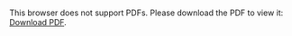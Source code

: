 <object data="christ-in-song/CIS1908pdfs/291.pdf" type="application/pdf" width="100%" height="1024px">
    <embed src="christ-in-song/CIS1908pdfs/291.pdf">
        <p>This browser does not support PDFs. Please download the PDF to view it: <a href="christ-in-song/CIS1908pdfs/291.pdf">Download PDF</a>.</p>
    </embed>
</object>
